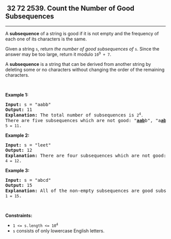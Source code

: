 <h2> 32 72
2539. Count the Number of Good Subsequences</h2><hr><div><p>A <strong>subsequence</strong> of a string is&nbsp;good if it is not empty and the frequency of each one of its characters is the same.</p>

<p>Given a string <code>s</code>, return <em>the number of good subsequences of</em> <code>s</code>. Since the answer may be too large, return it modulo <code>10<sup>9</sup> + 7</code>.</p>

<p>A <strong>subsequence</strong> is a string that can be derived from another string by deleting some or no characters without changing the order of the remaining characters.</p>

<p>&nbsp;</p>
<p><strong class="example">Example 1:</strong></p>

<pre><strong>Input:</strong> s = "aabb"
<strong>Output:</strong> 11
<strong>Explanation:</strong> The total number of subsequences is <code>2<sup>4</sup>. </code>There are five subsequences which are not good: "<strong><u>aab</u></strong>b", "a<u><strong>abb</strong></u>", "<strong><u>a</u></strong>a<u><strong>bb</strong></u>", "<u><strong>aa</strong></u>b<strong><u>b</u></strong>", and the empty subsequence. Hence, the number of good subsequences is <code>2<sup>4</sup>-5 = 11</code>.</pre>

<p><strong class="example">Example 2:</strong></p>

<pre><strong>Input:</strong> s = "leet"
<strong>Output:</strong> 12
<strong>Explanation:</strong> There are four subsequences which are not good: "<strong><u>l</u><em>ee</em></strong>t", "l<u><strong>eet</strong></u>", "<strong><u>leet</u></strong>", and the empty subsequence. Hence, the number of good subsequences is <code>2<sup>4</sup>-4 = 12</code>.
</pre>

<p><strong class="example">Example 3:</strong></p>

<pre><strong>Input:</strong> s = "abcd"
<strong>Output:</strong> 15
<strong>Explanation:</strong> All of the non-empty subsequences are good subsequences. Hence, the number of good subsequences is <code>2<sup>4</sup>-1 = 15</code>.
</pre>

<p>&nbsp;</p>
<p><strong>Constraints:</strong></p>

<ul>
	<li><code>1 &lt;= s.length &lt;= 10<sup>4</sup></code></li>
	<li><code>s</code> consists of only lowercase English letters.</li>
</ul>
</div>